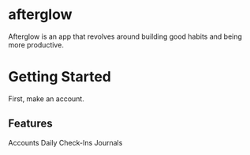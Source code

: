 # afterglow
Afterglow is an app that revolves around building good habits and being more productive. 

# Getting Started
First, make an account.

## Features
Accounts
Daily Check-Ins
Journals